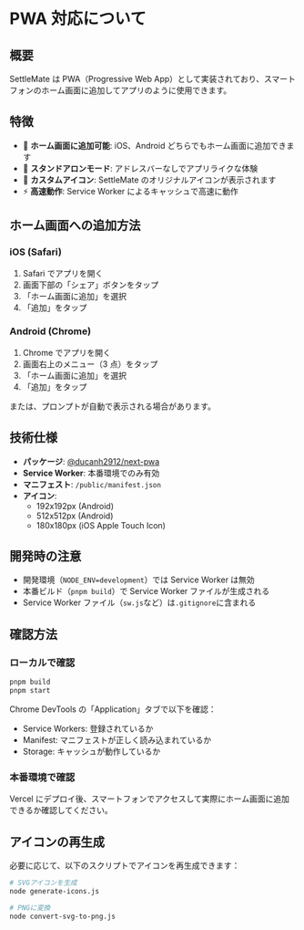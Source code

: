 # PWA 対応について

## 概要

SettleMate は PWA（Progressive Web App）として実装されており、スマートフォンのホーム画面に追加してアプリのように使用できます。

## 特徴

- 📱 **ホーム画面に追加可能**: iOS、Android どちらでもホーム画面に追加できます
- 🚀 **スタンドアロンモード**: アドレスバーなしでアプリライクな体験
- 🎨 **カスタムアイコン**: SettleMate のオリジナルアイコンが表示されます
- ⚡ **高速動作**: Service Worker によるキャッシュで高速に動作

## ホーム画面への追加方法

### iOS (Safari)

1. Safari でアプリを開く
2. 画面下部の「シェア」ボタンをタップ
3. 「ホーム画面に追加」を選択
4. 「追加」をタップ

### Android (Chrome)

1. Chrome でアプリを開く
2. 画面右上のメニュー（3 点）をタップ
3. 「ホーム画面に追加」を選択
4. 「追加」をタップ

または、プロンプトが自動で表示される場合があります。

## 技術仕様

- **パッケージ**: [@ducanh2912/next-pwa](https://github.com/DuCanhGH/next-pwa)
- **Service Worker**: 本番環境でのみ有効
- **マニフェスト**: `/public/manifest.json`
- **アイコン**:
  - 192x192px (Android)
  - 512x512px (Android)
  - 180x180px (iOS Apple Touch Icon)

## 開発時の注意

- 開発環境（`NODE_ENV=development`）では Service Worker は無効
- 本番ビルド（`pnpm build`）で Service Worker ファイルが生成される
- Service Worker ファイル（`sw.js`など）は`.gitignore`に含まれる

## 確認方法

### ローカルで確認

```bash
pnpm build
pnpm start
```

Chrome DevTools の「Application」タブで以下を確認：

- Service Workers: 登録されているか
- Manifest: マニフェストが正しく読み込まれているか
- Storage: キャッシュが動作しているか

### 本番環境で確認

Vercel にデプロイ後、スマートフォンでアクセスして実際にホーム画面に追加できるか確認してください。

## アイコンの再生成

必要に応じて、以下のスクリプトでアイコンを再生成できます：

```bash
# SVGアイコンを生成
node generate-icons.js

# PNGに変換
node convert-svg-to-png.js
```
